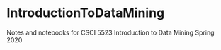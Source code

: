 # IntroductionToDataMining
Notes and notebooks for CSCI 5523 Introduction to Data Mining Spring 2020
